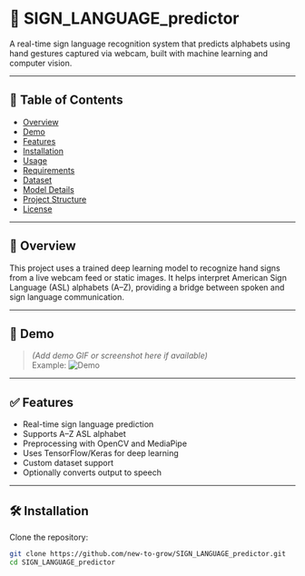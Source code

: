# 🤟 SIGN_LANGUAGE_predictor

A real-time sign language recognition system that predicts alphabets using hand gestures captured via webcam, built with machine learning and computer vision.

---

## 📌 Table of Contents

- [Overview](#overview)
- [Demo](#demo)
- [Features](#features)
- [Installation](#installation)
- [Usage](#usage)
- [Requirements](#requirements.txt)
- [Dataset](#dataset)
- [Model Details](#model-details)
- [Project Structure](#project-structure)
- [License](#license)

---

## 📖 Overview

This project uses a trained deep learning model to recognize hand signs from a live webcam feed or static images. It helps interpret American Sign Language (ASL) alphabets (A–Z), providing a bridge between spoken and sign language communication.

---

## 🎥 Demo

> *(Add demo GIF or screenshot here if available)*  
> Example:
> ![Demo](demo/demo.gif)

---

## ✅ Features

- Real-time sign language prediction
- Supports A–Z ASL alphabet
- Preprocessing with OpenCV and MediaPipe
- Uses TensorFlow/Keras for deep learning
- Custom dataset support
- Optionally converts output to speech

---

## 🛠️ Installation

Clone the repository:

```bash
git clone https://github.com/new-to-grow/SIGN_LANGUAGE_predictor.git
cd SIGN_LANGUAGE_predictor
